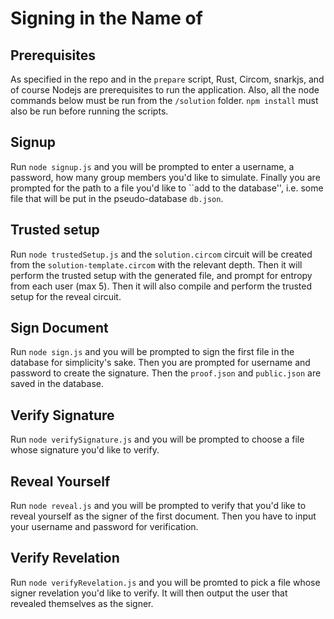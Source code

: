 # Signing in the Name of

## Prerequisites
As specified in the repo and in the `prepare` script, Rust, Circom, snarkjs, and of course Nodejs are prerequisites to run the application. Also, all the node commands below must be run from the `/solution` folder. `npm install` must also be run before running the scripts.

## Signup
Run `node signup.js` and you will be prompted to enter a username, a password, how many group members you'd like to simulate. Finally you are prompted for the path to a file you'd like to ``add to the database'', i.e. some file that will be put in the pseudo-database `db.json`.

## Trusted setup
Run `node trustedSetup.js` and the `solution.circom` circuit will be created from the `solution-template.circom` with the relevant depth. Then it will perform the trusted setup with the generated file, and prompt for entropy from each user (max 5). Then it will also compile and perform the trusted setup for the reveal circuit.

## Sign Document
Run `node sign.js` and you will be prompted to sign the first file in the database for simplicity's sake. Then you are prompted for username and password to create the signature. Then the `proof.json` and `public.json` are saved in the database.

## Verify Signature
Run `node verifySignature.js` and you will be prompted to choose a file whose signature you'd like to verify.

## Reveal Yourself
Run `node reveal.js` and you will be prompted to verify that you'd like to reveal yourself as the signer of the first document. Then you have to input your username and password for verification.

## Verify Revelation
Run `node verifyRevelation.js` and you will be promted to pick a file whose signer revelation you'd like to verify. It will then output the user that revealed themselves as the signer.
